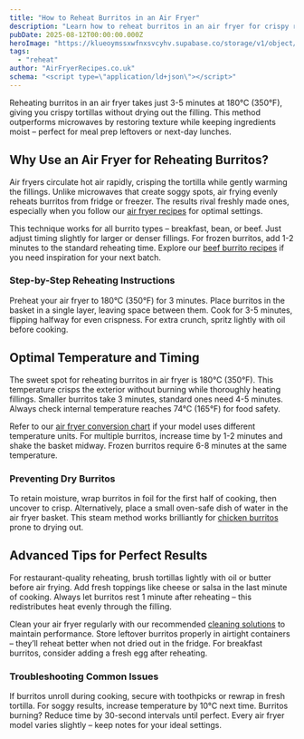 ```yaml
---
title: "How to Reheat Burritos in an Air Fryer"
description: "Learn how to reheat burritos in an air fryer for crispy results without drying out. Perfect temps, timings & tips for leftovers."
pubDate: 2025-08-12T00:00:00.000Z
heroImage: "https://klueoymssxwfnxsvcyhv.supabase.co/storage/v1/object/public/md/how-to-reheat-burritos-in-air-fryer-ee7c7efa.png"
tags:
  - "reheat"
author: "AirFryerRecipes.co.uk"
schema: "<script type=\"application/ld+json\"></script>"
---
```


<p>Reheating burritos in an air fryer takes just 3-5 minutes at 180°C (350°F), giving you crispy tortillas without drying out the filling. This method outperforms microwaves by restoring texture while keeping ingredients moist – perfect for meal prep leftovers or next-day lunches.</p>

<h2>Why Use an Air Fryer for Reheating Burritos?</h2>
<p>Air fryers circulate hot air rapidly, crisping the tortilla while gently warming the fillings. Unlike microwaves that create soggy spots, air frying evenly reheats burritos from fridge or freezer. The results rival freshly made ones, especially when you follow our <a href=https://www.airfryerrecipe.co.uk/recipes>air fryer recipes</a> for optimal settings.</p>
<p>This technique works for all burrito types – breakfast, bean, or beef. Just adjust timing slightly for larger or denser fillings. For frozen burritos, add 1-2 minutes to the standard reheating time. Explore our <a href=https://www.airfryerrecipe.co.uk/recipe-category/Beef>beef burrito recipes</a> if you need inspiration for your next batch.</p>

<h3>Step-by-Step Reheating Instructions</h3>
<p>Preheat your air fryer to 180°C (350°F) for 3 minutes. Place burritos in the basket in a single layer, leaving space between them. Cook for 3-5 minutes, flipping halfway for even crispness. For extra crunch, spritz lightly with oil before cooking.</p>

<h2>Optimal Temperature and Timing</h2>
<p>The sweet spot for reheating burritos in air fryer is 180°C (350°F). This temperature crisps the exterior without burning while thoroughly heating fillings. Smaller burritos take 3 minutes, standard ones need 4-5 minutes. Always check internal temperature reaches 74°C (165°F) for food safety.</p>
<p>Refer to our <a href=https://www.airfryerrecipe.co.uk/air-fryer-conversion-chart>air fryer conversion chart</a> if your model uses different temperature units. For multiple burritos, increase time by 1-2 minutes and shake the basket midway. Frozen burritos require 6-8 minutes at the same temperature.</p>

<h3>Preventing Dry Burritos</h3>
<p>To retain moisture, wrap burritos in foil for the first half of cooking, then uncover to crisp. Alternatively, place a small oven-safe dish of water in the air fryer basket. This steam method works brilliantly for <a href=https://www.airfryerrecipe.co.uk/recipe-category/Chicken>chicken burritos</a> prone to drying out.</p>

<h2>Advanced Tips for Perfect Results</h2>
<p>For restaurant-quality reheating, brush tortillas lightly with oil or butter before air frying. Add fresh toppings like cheese or salsa in the last minute of cooking. Always let burritos rest 1 minute after reheating – this redistributes heat evenly through the filling.</p>
<p>Clean your air fryer regularly with our recommended <a href=https://www.airfryerrecipe.co.uk/air-fryer-cleaner>cleaning solutions</a> to maintain performance. Store leftover burritos properly in airtight containers – they’ll reheat better when not dried out in the fridge. For breakfast burritos, consider adding a fresh egg after reheating.</p>

<h3>Troubleshooting Common Issues</h3>
<p>If burritos unroll during cooking, secure with toothpicks or rewrap in fresh tortilla. For soggy results, increase temperature by 10°C next time. Burritos burning? Reduce time by 30-second intervals until perfect. Every air fryer model varies slightly – keep notes for your ideal settings.</p>